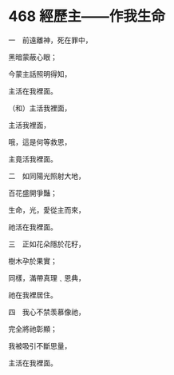 # 468 經歷主——作我生命

一　前遠離神，死在罪中，

黑暗蒙蔽心眼；

今蒙主話照明得知，

主活在我裡面。

（和）主活我裡面，

主活我裡面，

哦，這是何等救恩，

主竟活我裡面。

二　如同陽光照射大地，

百花盛開爭豔；

生命，光，愛從主而來，

祂活在我裡面。

三　正如花朵隱於花籽，

樹木孕於果實；

同樣，滿帶真理﹑恩典，

祂在我裡居住。

四　我心不禁羡慕像祂，

完全將祂彰顯；

我被吸引不斷思量，

主活在我裡面。


